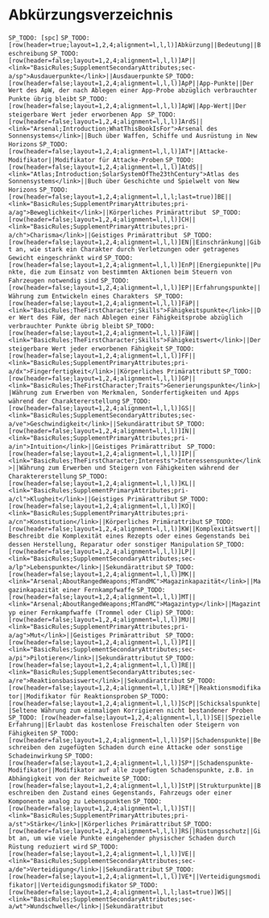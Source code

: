 # Abkürzungsverzeichnis

`SP_TODO: [spc]`
`SP_TODO: [row(header=true;layout=1,2,4;alignment=l,l,l)]Abkürzung||Bedeutung||Beschreibung`
`SP_TODO: [row(header=false;layout=1,2,4;alignment=l,l,l)]AP||<link="BasicRules;SupplementSecondaryAttributes;sec-a/sp">Ausdauerpunkte</link>||Ausdauerpunkte`
`SP_TODO: [row(header=false;layout=1,2,4;alignment=l,l,l)]ApP||App-Punkte||Der Wert des ApW, der nach Ablegen einer App-Probe abzüglich verbrauchter Punkte übrig bleibt`
`SP_TODO: [row(header=false;layout=1,2,4;alignment=l,l,l)]ApW||App-Wert||Der steigerbare Wert jeder erworbenen App
`
`SP_TODO: [row(header=false;layout=1,2,4;alignment=l,l,l)]ArdS||<link="Arsenal;Introduction;WhatThisBookIsFor">Arsenal des Sonnensystems</link>||Buch über Waffen, Schiffe und Ausrüstung in New Horizons`
`SP_TODO: [row(header=false;layout=1,2,4;alignment=l,l,l)]AT*||Attacke-Modifikator||Modifikator für Attacke-Proben`
`SP_TODO: [row(header=false;layout=1,2,4;alignment=l,l,l)]AtdS||<link="Atlas;Introduction;SolarSystemOfThe23thCentury">Atlas des Sonnensystems</link>||Buch über Geschichte und Spielwelt von New Horizons`
`SP_TODO: [row(header=false;layout=1,2,4;alignment=l,l,l;last=true)]BE||<link="BasicRules;SupplementPrimaryAttributes;pri-a/ag">Beweglichkeit</link>||Körperliches Primärattribut
`
`SP_TODO: [row(header=false;layout=1,2,4;alignment=l,l,l)]CH||<link="BasicRules;SupplementPrimaryAttributes;pri-a/ch">Charisma</link>||Geistiges Primärattribut
`
`SP_TODO: [row(header=false;layout=1,2,4;alignment=l,l,l)]EN||Einschränkung||Gibt an, wie stark ein Charakter durch Verletzungen oder getragenes Gewicht eingeschränkt wird`
`SP_TODO: [row(header=false;layout=1,2,4;alignment=l,l,l)]EnP||Energiepunkte||Punkte, die zum Einsatz von bestimmten Aktionen beim Steuern von Fahrzeugen notwendig sind`
`SP_TODO: [row(header=false;layout=1,2,4;alignment=l,l,l)]EP||Erfahrungspunkte||Währung zum Entwickeln eines Charakters
`
`SP_TODO: [row(header=false;layout=1,2,4;alignment=l,l,l)]FäP||<link="BasicRules;TheFirstCharacter;Skills">Fähigkeitspunkte</link>||Der Wert des FäW, der nach Ablegen einer Fähigkeitsprobe abzüglich verbrauchter Punkte übrig bleibt`
`SP_TODO: [row(header=false;layout=1,2,4;alignment=l,l,l)]FäW||<link="BasicRules;TheFirstCharacter;Skills">Fähigkeitswert</link>||Der steigerbare Wert jeder erworbenen Fähigkeit`
`SP_TODO: [row(header=false;layout=1,2,4;alignment=l,l,l)]FF||<link="BasicRules;SupplementPrimaryAttributes;pri-a/dx">Fingerfertigkeit</link>||Körperliches Primärattributt`
`SP_TODO: [row(header=false;layout=1,2,4;alignment=l,l,l)]GP||<link="BasicRules;TheFirstCharacter;Traits">Generierungspunkte</link>||Währung zum Erwerben von Merkmalen, Sonderfertigkeiten und Apps während der Charaktererstellung`
`SP_TODO: [row(header=false;layout=1,2,4;alignment=l,l,l)]GS||<link="BasicRules;SupplementSecondaryAttributes;sec-a/ve">Geschwindigkeit</link>||Sekundärattribut`
`SP_TODO: [row(header=false;layout=1,2,4;alignment=l,l,l)]IN||<link="BasicRules;SupplementPrimaryAttributes;pri-a/in">Intuition</link>||Geistiges Primärattribut
`
`SP_TODO: [row(header=false;layout=1,2,4;alignment=l,l,l)]IP||<link="BasicRules;TheFirstCharacter;Interests">Interessenspunkte</link>||Währung zum Erwerben und Steigern von Fähigkeiten während der Charaktererstellung`
`SP_TODO: [row(header=false;layout=1,2,4;alignment=l,l,l)]KL||<link="BasicRules;SupplementPrimaryAttributes;pri-a/cl">Klugheit</link>||Geistiges Primärattribut`
`SP_TODO: [row(header=false;layout=1,2,4;alignment=l,l,l)]KO||<link="BasicRules;SupplementPrimaryAttributes;pri-a/cn">Konstitution</link>||Körperliches Primärattribut`
`SP_TODO: [row(header=false;layout=1,2,4;alignment=l,l,l)]KW||Komplexitätswert||Beschreibt die Komplexität eines Rezepts oder eines Gegenstands bei dessen Herstellung, Reparatur oder sonstiger Manipulation`
`SP_TODO: [row(header=false;layout=1,2,4;alignment=l,l,l)]LP||<link="BasicRules;SupplementSecondaryAttributes;sec-a/lp">Lebenspunkte</link>||Sekundärattribut`
`SP_TODO: [row(header=false;layout=1,2,4;alignment=l,l,l)]MK||<link="Arsenal;AboutRangedWeapons;MTandMC">Magazinkapazität</link>||Magazinkapazität einer Fernkampfwaffe`
`SP_TODO: [row(header=false;layout=1,2,4;alignment=l,l,l)]MT||<link="Arsenal;AboutRangedWeapons;MTandMC">Magazintyp</link>||Magazintyp einer Fernkampfwaffe (Trommel oder Clip)`
`SP_TODO: [row(header=false;layout=1,2,4;alignment=l,l,l)]MU||<link="BasicRules;SupplementPrimaryAttributes;pri-a/ag">Mut</link>||Geistiges Primärattribut
`
`SP_TODO: [row(header=false;layout=1,2,4;alignment=l,l,l)]PI||<link="BasicRules;SupplementSecondaryAttributes;sec-a/pi">Pilotieren</link>||Sekundärattributut`
`SP_TODO: [row(header=false;layout=1,2,4;alignment=l,l,l)]RE||<link="BasicRules;SupplementSecondaryAttributes;sec-a/re">Reaktionsbasiswert</link>||Sekundärattribut`
`SP_TODO: [row(header=false;layout=1,2,4;alignment=l,l,l)]RE*||Reaktionsmodifikator||Modifikator für Reaktionsproben`
`SP_TODO: [row(header=false;layout=1,2,4;alignment=l,l,l)]ScP||Schicksalspunkte||Seltene Währung zum einmaligen Korrigieren nicht bestandener Proben`
`SP_TODO: [row(header=false;layout=1,2,4;alignment=l,l,l)]SE||Spezielle Erfahrung||Erlaubt das kostenlose Freischalten oder Steigern von Fähigkeiten`
`SP_TODO: [row(header=false;layout=1,2,4;alignment=l,l,l)]SP||Schadenspunkte||Beschreiben den zugefügten Schaden durch eine Attacke oder sonstige Schadeinwirkung`
`SP_TODO: [row(header=false;layout=1,2,4;alignment=l,l,l)]SP*||Schadenspunkte-Modifikator||Modifikator auf alle zugefügten Schadenspunkte, z.B. in Abhängigkeit von der Reichweite`
`SP_TODO: [row(header=false;layout=1,2,4;alignment=l,l,l)]StP||Strukturpunkte||Beschreiben den Zustand eines Gegenstands, Fahrzeugs oder einer Komponente analog zu Lebenspunkten`
`SP_TODO: [row(header=false;layout=1,2,4;alignment=l,l,l)]ST||<link="BasicRules;SupplementPrimaryAttributes;pri-a/st">Stärke</link>||Körperliches Primärattribut`
`SP_TODO: [row(header=false;layout=1,2,4;alignment=l,l,l)]RS||Rüstungsschutz||Gibt an, um wie viele Punkte eingehender physischer Schaden durch Rüstung reduziert wird`
`SP_TODO: [row(header=false;layout=1,2,4;alignment=l,l,l)]VE||<link="BasicRules;SupplementSecondaryAttributes;sec-a/de">Verteidigung</link>||Sekundärattribut`
`SP_TODO: [row(header=false;layout=1,2,4;alignment=l,l,l)]VE*||Verteidigungsmodifikator||Verteidigungsmodifikator`
`SP_TODO: [row(header=false;layout=1,2,4;alignment=l,l,l;last=true)]WS||<link="BasicRules;SupplementSecondaryAttributes;sec-a/wt">Wundschwelle</link>||Sekundärattribut`